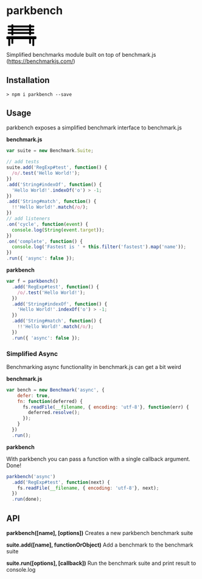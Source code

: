 # parkbench
<img src='data:image/svg+xml;charset=UTF-8,<svg xmlns="http://www.w3.org/2000/svg" height="56.88" width="79.43" version="1.1" viewBox="0 0 281.43 201.54"><g fill-rule="evenodd" transform="translate(-86.429 -39.121)"><rect rx="7" ry="7" height="17.14" width="248.57" y="111.42" x="98.96"/><rect rx="7" ry="7" height="17.14" width="248.57" y="81.11" x="98.96"/><rect rx="7" ry="7" height="17.14" width="248.57" y="50.81" x="98.96"/><path d="m306.53 39.12c-3.88 0-7 3.12-7 7v94.39h17.14v-94.38c0-3.88-3.12-7-7-7h-3.14zm-7 112.67v61.22c0 3.88 3.12 7 7 7h3.14c3.88 0 7-3.12 7-7v-61.22h-17.14zM140.86 39.12c-3.88 0-7 3.12-7 7v94.39h17.15v-94.38c0-3.88-3.12-7-7-7h-3.14zm-7 112.67v61.22c0 3.88 3.12 7 7 7h3.14c3.88 0 7-3.12 7-7v-61.22h-17.14z"/><rect rx="7.93" ry="10.94" height="26.8" width="281.43" y="150.36" x="86.43"/><rect ry="7" rx="6.27" transform="rotate(90)" height="17.14" width="86.5" y="-121.43" x="154.16"/><rect ry="7" rx="6.34" transform="rotate(90)" height="17.14" width="87.51" y="-347.14" x="153.15"/></g></svg>' alt="Parkbench Logo"/>


Simplified benchmarks module built on top of benchmark.js (https://benchmarkjs.com/)

## Installation

    > npm i parkbench --save

## Usage

parkbench exposes a simplified benchmark interface to benchmark.js

**benchmark.js**

```js
var suite = new Benchmark.Suite;

// add tests
suite.add('RegExp#test', function() {
  /o/.test('Hello World!');
})
.add('String#indexOf', function() {
  'Hello World!'.indexOf('o') > -1;
})
.add('String#match', function() {
  !!'Hello World!'.match(/o/);
})
// add listeners
.on('cycle', function(event) {
  console.log(String(event.target));
})
.on('complete', function() {
  console.log('Fastest is ' + this.filter('fastest').map('name'));
})
.run({ 'async': false });
```

**parkbench**

```js
var f = parkbench()
  .add('RegExp#test', function() {
    /o/.test('Hello World!');
  })
  .add('String#indexOf', function() {
    'Hello World!'.indexOf('o') > -1;
  })
  .add('String#match', function() {
    !!'Hello World!'.match(/o/);
  })
  .run({ 'async': false });
```

### Simplified Async

Benchmarking async functionality in benchmark.js can get a bit weird

**benchmark.js**

```js
var bench = new Benchmark('async', {
    defer: true,
    fn: function(deferred) {
      fs.readFile(__filename, { encoding: 'utf-8'}, function(err) {
        deferred.resolve();
      });
    }
  })
  .run();
```

**parkbench**

With parkbench you can pass a function with a single callback argument. Done!

```js
parkbench('async')
  .add('RegExp#test', function(next) {
    fs.readFile(__filename, { encoding: 'utf-8'}, next);
  })
  .run(done);
```

## API

**parkbench([name], [options])**
Creates a new parkbench benchmark suite

**suite.add([name], functionOrObject)**
Add a benchmark to the benchmark suite

**suite.run([options], [callback])**
Run the benchmark suite and print result to console.log
